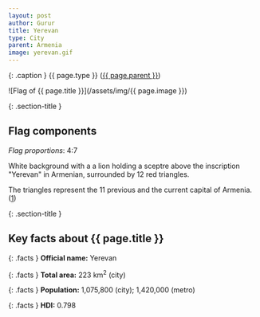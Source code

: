 ```yaml
---
layout: post
author: Gurur
title: Yerevan
type: City
parent: Armenia
image: yerevan.gif
---
```

{: .caption }
{{ page.type }} ([{{ page.parent }}](/2019/03/10/armenia.html))

![Flag of {{ page.title }}](/assets/img/{{ page.image }})

{: .section-title }
## Flag components

*Flag proportions*: 4:7

White background with a a lion holding a sceptre above the inscription "Yerevan" in Armenian, surrounded by 12 red triangles.

The triangles represent the 11 previous and the current capital of Armenia. (<span class="source-link">[1](https://www.crwflags.com/fotw/flags/am-yerev.html#fla)</span>)

{: .section-title }
## Key facts about {{ page.title }}

{: .facts }
**Official name:** Yerevan

{: .facts }
**Total area:** 223 km<sup>2</sup> (city)

{: .facts }
**Population:** 1,075,800 (city); 1,420,000 (metro)

{: .facts }
**HDI:** 0.798
